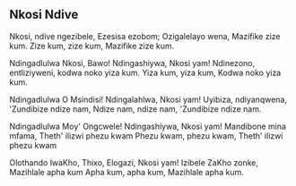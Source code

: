 ## Nkosi Ndive

Nkosi, ndive ngezibele, Ezesisa ezobom;
Ozigalelayo wena, Mazifike zize kum.
Zize kum, zize kum, Mazifike zize kum.

Ndingadlulwa Nkosi, Bawo! Ndingashiywa, Nkosi yam!
Ndinezono, entliziyweni, kodwa noko yiza kum.
Yiza kum, yiza kum, Kodwa noko yiza kum.

Ndingadlulwa O Msindisi!  Ndingalahlwa, Nkosi yam!
Uyibiza, ndiyanqwena, 'Zundibize ndize nam,
Ndize nam, ndize nam, 'Zundibize ndize nam.

Ndingadlulwa Moy' Ongcwele!  Ndingashiywa, Nkosi yam!
Mandibone mina mfama, Theth' ilizwi phezu kwam
Phezu kwam, phezu kwam, Theth' ilizwi phezu kwam

Olothando lwaKho, Thixo, Elogazi, Nkosi yam!
Izibele ZaKho zonke, Mazihlale apha kum
Apha kum, apha kum, Mazihlale apha kum.

